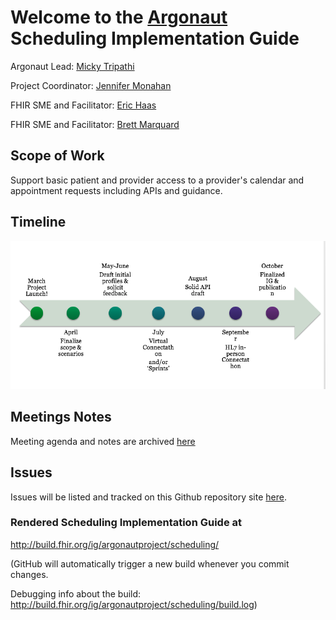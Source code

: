 # Welcome to the [Argonaut](http://argonautwiki.hl7.org/index.php?title=Main_Page) Scheduling Implementation Guide

Argonaut Lead: [Micky Tripathi](mtripathi@maehc.org)

Project Coordinator: [Jennifer Monahan](jmonahan@maehc.org)

FHIR SME and Facilitator: [Eric Haas](ehaas@healthedatainc.com)

FHIR SME and Facilitator: [Brett Marquard](brett@riverrockassociates.com)


## Scope of Work

Support basic patient and provider access to a provider's calendar and appointment requests including APIs and guidance.

## Timeline

![timeline](https://github.com/argonautproject/scheduling/blob/master/meeting-notes/Screen%20Shot%202017-04-03%20at%2011.08.16%20AM.png)

## Meetings Notes

Meeting agenda and notes are archived [here](https://github.com/argonautproject/scheduling/tree/master/meeting-notes)

## Issues

Issues will be listed and tracked on this Github repository site [here](https://github.com/argonautproject/scheduling/issues).

### Rendered Scheduling Implementation Guide at

http://build.fhir.org/ig/argonautproject/scheduling/

(GitHub will automatically trigger a new build whenever you commit changes.

Debugging info about the build: http://build.fhir.org/ig/argonautproject/scheduling/build.log)

